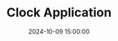 ---
layout: inner
position: left
title: 'Clock Application'
date: 2024-10-09 15:00:00
categories: development
tags: C++ Java JavaFX
featured_image: '/img/projects/clock-app-1130x864-2x.png'
project_link: 'https://github.com/SubparAtBest0219/-Cplusplus-Programs/blob/main/Clock_App/Clock.cpp'
button_icon: 'github'
button_text: 'Visit Original Project'
lead_text: "A clock application that mimics clock functionality and allows user input."
---